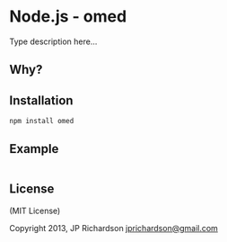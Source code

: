 Node.js - omed
================

Type description here...


Why?
----



Installation
------------

    npm install omed



Example
------


```javascript
```

License
-------

(MIT License)

Copyright 2013, JP Richardson  <jprichardson@gmail.com>


